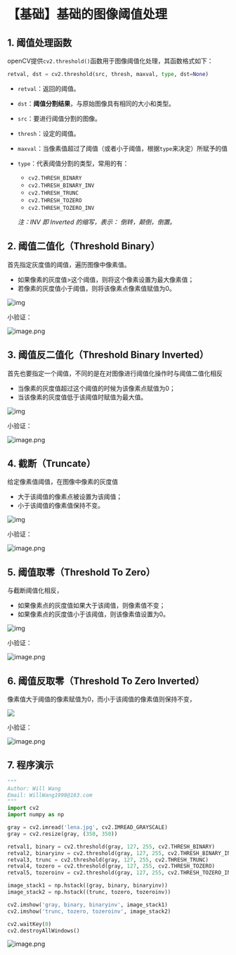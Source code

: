 # 【基础】基础的图像阈值处理

## 1. 阈值处理函数

openCV提供`cv2.threshold()`函数用于图像阈值化处理，其函数格式如下：

```python
retval, dst = cv2.threshold(src, thresh, maxval, type, dst=None)
```

- `retval`：返回的阈值。

- `dst`：**阈值分割结果**，与原始图像具有相同的大小和类型。

- `src`：要进行阈值分割的图像。

- `thresh`：设定的阈值。

- `maxval`：当像素值超过了阈值（或者小于阈值，根据`type`来决定）所赋予的值

- `type`：代表阈值分割的类型，常用的有：

    - `cv2.THRESH_BINARY` 
    - `cv2.THRESH_BINARY_INV`
    - `cv2.THRESH_TRUNC`
    - `cv2.THRESH_TOZERO`
    - `cv2.THRESH_TOZERO_INV`
    
    *注：INV 即 Inverted 的缩写，表示： 倒转，颠倒，倒置。*



## 2. 阈值二值化（Threshold Binary）

首先指定灰度值的阈值，遍历图像中像素值。

* 如果像素的灰度值>这个阈值，则将这个像素设置为最大像素值；
* 若像素的灰度值小于阈值，则将该像素点像素值赋值为0。

![img](https://pic2.zhimg.com/80/v2-a73fe95db7db38bf53fa7a4e4992a521_1440w.png)

小验证：

![image.png](https://pic.rmb.bdstatic.com/bjh/45b471008416cf0314e53c1760d05641.png)



## 3. 阈值反二值化（Threshold Binary Inverted）

首先也要指定一个阈值，不同的是在对图像进行阈值化操作时与阈值二值化相反

* 当像素的灰度值超过这个阈值的时候为该像素点赋值为0；
* 当该像素的灰度值低于该阈值时赋值为最大值。

![img](https://pic2.zhimg.com/80/v2-af2a946ea034c2313ab89ce75093ebb1_1440w.png)

小验证：

![image.png](https://pic.rmb.bdstatic.com/bjh/d563ff890db625ff2d45dd30c6758353.png)



## 4. 截断（Truncate）

给定像素值阈值，在图像中像素的灰度值

* 大于该阈值的像素点被设置为该阈值；
* 小于该阈值的像素值保持不变。

![img](https://pic2.zhimg.com/80/v2-826582c93c28a8e1a4b80560bb67a84d_1440w.png)

小验证：

![image.png](https://pic.rmb.bdstatic.com/bjh/148e06b9274d427fdba781c800c04d62.png)



## 5. 阈值取零（Threshold To Zero）

与截断阈值化相反，

* 如果像素点的灰度值如果大于该阈值，则像素值不变；
* 如果像素点的灰度值小于该阈值，则该像素值设置为0。

![img](https://pic1.zhimg.com/80/v2-d21db14003e01ed92a4abf136afe62f4_1440w.png)

小验证：

![image.png](https://pic.rmb.bdstatic.com/bjh/e7bfeec90dee930c3d33d86bf09c73b0.png)



## 6. 阈值反取零（Threshold To Zero Inverted）

像素值大于阈值的像素赋值为0，而小于该阈值的像素值则保持不变，

![](https://pic3.zhimg.com/80/v2-b40fe3a58559a38362833efbb9f64726_1440w.png)

小验证：

![image.png](https://pic.rmb.bdstatic.com/bjh/1cc1e7429b4f3c1e5e91c42fad3a6123.png)



## 7. 程序演示

```python
"""
Author: Will Wang
Email: WillWang1998@163.com
"""
import cv2
import numpy as np

gray = cv2.imread('lena.jpg', cv2.IMREAD_GRAYSCALE)
gray = cv2.resize(gray, (350, 350))

retval1, binary = cv2.threshold(gray, 127, 255, cv2.THRESH_BINARY)
retval2, binaryinv = cv2.threshold(gray, 127, 255, cv2.THRESH_BINARY_INV)
retval3, trunc = cv2.threshold(gray, 127, 255, cv2.THRESH_TRUNC)
retval4, tozero = cv2.threshold(gray, 127, 255, cv2.THRESH_TOZERO)
retval5, tozeroinv = cv2.threshold(gray, 127, 255, cv2.THRESH_TOZERO_INV)

image_stack1 = np.hstack((gray, binary, binaryinv))
image_stack2 = np.hstack((trunc, tozero, tozeroinv))

cv2.imshow('gray, binary, binaryinv', image_stack1)
cv2.imshow('trunc, tozero, tozeroinv', image_stack2)

cv2.waitKey(0)
cv2.destroyAllWindows()

```

![image.png](https://pic.rmb.bdstatic.com/bjh/5b16227d3c852775c021aa62e1e145e0.png)

